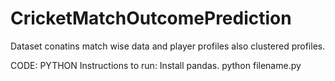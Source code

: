 # CricketMatchOutcomePrediction

Dataset conatins match wise data and player profiles also clustered profiles.

CODE: PYTHON
Instructions to run: Install pandas.
python filename.py
